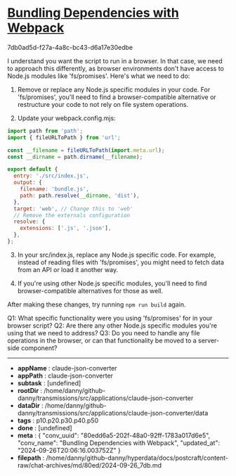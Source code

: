 # [Bundling Dependencies with Webpack](https://claude.ai/chat/80edd6a5-202f-48a0-92ff-1783a017d6e5)

7db0ad5d-f27a-4a8c-bc43-d6a17e30edbe

 I understand you want the script to run in a browser. In that case, we need to approach this differently, as browser environments don't have access to Node.js modules like 'fs/promises'. Here's what we need to do:

1. Remove or replace any Node.js specific modules in your code. For 'fs/promises', you'll need to find a browser-compatible alternative or restructure your code to not rely on file system operations.

2. Update your webpack.config.mjs:

```javascript
import path from 'path';
import { fileURLToPath } from 'url';

const __filename = fileURLToPath(import.meta.url);
const __dirname = path.dirname(__filename);

export default {
  entry: './src/index.js',
  output: {
    filename: 'bundle.js',
    path: path.resolve(__dirname, 'dist'),
  },
  target: 'web', // Change this to 'web'
  // Remove the externals configuration
  resolve: {
    extensions: ['.js', '.json'],
  },
};
```

3. In your src/index.js, replace any Node.js specific code. For example, instead of reading files with 'fs/promises', you might need to fetch data from an API or load it another way.

4. If you're using other Node.js specific modules, you'll need to find browser-compatible alternatives for those as well.

After making these changes, try running `npm run build` again.

Q1: What specific functionality were you using 'fs/promises' for in your browser script?
Q2: Are there any other Node.js specific modules you're using that we need to address?
Q3: Do you need to handle any file operations in the browser, or can that functionality be moved to a server-side component?

---

* **appName** : claude-json-converter
* **appPath** : claude-json-converter
* **subtask** : [undefined]
* **rootDir** : /home/danny/github-danny/transmissions/src/applications/claude-json-converter
* **dataDir** : /home/danny/github-danny/transmissions/src/applications/claude-json-converter/data
* **tags** : p10.p20.p30.p40.p50
* **done** : [undefined]
* **meta** : {
  "conv_uuid": "80edd6a5-202f-48a0-92ff-1783a017d6e5",
  "conv_name": "Bundling Dependencies with Webpack",
  "updated_at": "2024-09-26T20:06:16.003752Z"
}
* **filepath** : /home/danny/github-danny/hyperdata/docs/postcraft/content-raw/chat-archives/md/80ed/2024-09-26_7db.md